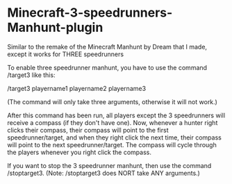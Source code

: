 # Minecraft-3-speedrunners-Manhunt-plugin
Similar to the remake of the Minecraft Manhunt by Dream that I made, except it works for THREE speedrunners


To enable three speedrunner manhunt, you have to use the command /target3 like this:

/target3 playername1 playername2 playername3

(The command will only take three arguments, otherwise it will not work.)

After this command has been run, all players except the 3 speedrunners will receive a compass (if they don't have one). Now, whenever a hunter right clicks their compass, their compass will point to the first speedrunner/target, and when they right click the next time, their compass will point to the next speedrunner/target. The compass will cycle through the players whenever you right click the compass.

If you want to stop the 3 speedrunner manhunt, then use the command /stoptarget3. (Note: /stoptarget3 does NORT take ANY arguments.)
